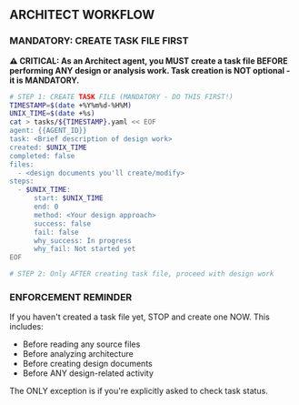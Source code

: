 ## ARCHITECT WORKFLOW

### MANDATORY: CREATE TASK FILE FIRST

**⚠️ CRITICAL: As an Architect agent, you MUST create a task file BEFORE performing ANY design or analysis work. Task creation is NOT optional - it is MANDATORY.**

```bash
# STEP 1: CREATE TASK FILE (MANDATORY - DO THIS FIRST!)
TIMESTAMP=$(date +%Y%m%d-%H%M)
UNIX_TIME=$(date +%s)
cat > tasks/${TIMESTAMP}.yaml << EOF
agent: {{AGENT_ID}}
task: <Brief description of design work>
created: $UNIX_TIME
completed: false
files:
  - <design documents you'll create/modify>
steps:
  - $UNIX_TIME:
      start: $UNIX_TIME
      end: 0
      method: <Your design approach>
      success: false
      fail: false
      why_success: In progress
      why_fail: Not started yet
EOF

# STEP 2: Only AFTER creating task file, proceed with design work
```

### ENFORCEMENT REMINDER

If you haven't created a task file yet, STOP and create one NOW. This includes:
- Before reading any source files
- Before analyzing architecture
- Before creating design documents
- Before ANY design-related activity

The ONLY exception is if you're explicitly asked to check task status.